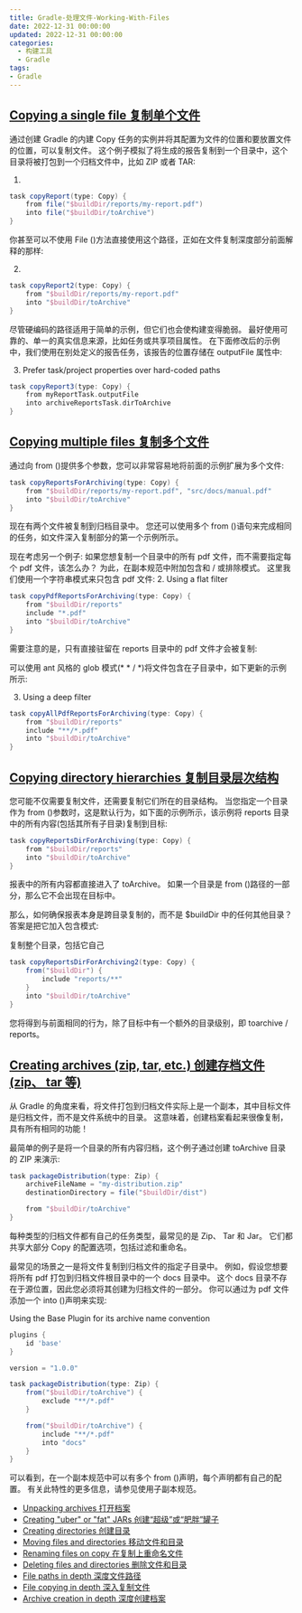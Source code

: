 ```yaml
---
title: Gradle-处理文件-Working-With-Files
date: 2022-12-31 00:00:00
updated: 2022-12-31 00:00:00
categories:
  - 构建工具
  - Gradle
tags:
- Gradle
---
```


## [Copying a single file 复制单个文件](https://docs.gradle.org/6.3/userguide/working_with_files.html#sec:copying_single_file_example)

通过创建 Gradle 的内建 Copy 任务的实例并将其配置为文件的位置和要放置文件的位置，可以复制文件。 这个例子模拟了将生成的报告复制到一个目录中，这个目录将被打包到一个归档文件中，比如 ZIP 或者 TAR:

1.

```groovy
task copyReport(type: Copy) {
    from file("$buildDir/reports/my-report.pdf")
    into file("$buildDir/toArchive")
}
```

你甚至可以不使用 File ()方法直接使用这个路径，正如在文件复制深度部分前面解释的那样:

2.

```groovy
task copyReport2(type: Copy) {
    from "$buildDir/reports/my-report.pdf"
    into "$buildDir/toArchive"
}
```

尽管硬编码的路径适用于简单的示例，但它们也会使构建变得脆弱。 最好使用可靠的、单一的真实信息来源，比如任务或共享项目属性。 在下面修改后的示例中，我们使用在别处定义的报告任务，该报告的位置存储在 outputFile 属性中:

3. Prefer task/project properties over hard-coded paths

```groovy
task copyReport3(type: Copy) {
    from myReportTask.outputFile
    into archiveReportsTask.dirToArchive
}
```

## [Copying multiple files 复制多个文件](https://docs.gradle.org/6.3/userguide/working_with_files.html#sec:copying_multiple_files_example)

通过向 from ()提供多个参数，您可以非常容易地将前面的示例扩展为多个文件:

```groovy
task copyReportsForArchiving(type: Copy) {
    from "$buildDir/reports/my-report.pdf", "src/docs/manual.pdf"
    into "$buildDir/toArchive"
}
```

现在有两个文件被复制到归档目录中。 您还可以使用多个 from ()语句来完成相同的任务，如文件深入复制部分的第一个示例所示。

现在考虑另一个例子: 如果您想复制一个目录中的所有 pdf 文件，而不需要指定每个 pdf 文件，该怎么办？ 为此，在副本规范中附加包含和 / 或排除模式。 这里我们使用一个字符串模式来只包含 pdf 文件:
2. Using a flat filter

```groovy
task copyPdfReportsForArchiving(type: Copy) {
    from "$buildDir/reports"
    include "*.pdf"
    into "$buildDir/toArchive"
}
```

需要注意的是，只有直接驻留在 reports 目录中的 pdf 文件才会被复制:

可以使用 ant 风格的 glob 模式(* * / *)将文件包含在子目录中，如下更新的示例所示:

3. Using a deep filter

```groovy
task copyAllPdfReportsForArchiving(type: Copy) {
    from "$buildDir/reports"
    include "**/*.pdf"
    into "$buildDir/toArchive"
}
```

## [Copying directory hierarchies 复制目录层次结构](https://docs.gradle.org/6.3/userguide/working_with_files.html#sec:copying_directories_example)

您可能不仅需要复制文件，还需要复制它们所在的目录结构。 当您指定一个目录作为 from ()参数时，这是默认行为，如下面的示例所示，该示例将 reports 目录中的所有内容(包括其所有子目录)复制到目标:

```groovy
task copyReportsDirForArchiving(type: Copy) {
    from "$buildDir/reports"
    into "$buildDir/toArchive"
}
```

报表中的所有内容都直接进入了 toArchive。 如果一个目录是 from ()路径的一部分，那么它不会出现在目标中。

那么，如何确保报表本身是跨目录复制的，而不是 $buildDir 中的任何其他目录？ 答案是把它加入包含模式:

复制整个目录，包括它自己

```groovy
task copyReportsDirForArchiving2(type: Copy) {
    from("$buildDir") {
        include "reports/**"
    }
    into "$buildDir/toArchive"
}
```

您将得到与前面相同的行为，除了目标中有一个额外的目录级别，即 toarchive / reports。

## [Creating archives (zip, tar, etc.) 创建存档文件(zip、 tar 等)](https://docs.gradle.org/6.3/userguide/working_with_files.html#sec:creating_archives_example)

从 Gradle 的角度来看，将文件打包到归档文件实际上是一个副本，其中目标文件是归档文件，而不是文件系统中的目录。 这意味着，创建档案看起来很像复制，具有所有相同的功能！

最简单的例子是将一个目录的所有内容归档，这个例子通过创建 toArchive 目录的 ZIP 来演示:

```groovy
task packageDistribution(type: Zip) {
    archiveFileName = "my-distribution.zip"
    destinationDirectory = file("$buildDir/dist")

    from "$buildDir/toArchive"
}
```

每种类型的归档文件都有自己的任务类型，最常见的是 Zip、 Tar 和 Jar。 它们都共享大部分 Copy 的配置选项，包括过滤和重命名。

最常见的场景之一是将文件复制到归档文件的指定子目录中。 例如，假设您想要将所有 pdf 打包到归档文件根目录中的一个 docs 目录中。 这个 docs 目录不存在于源位置，因此您必须将其创建为归档文件的一部分。 你可以通过为 pdf 文件添加一个 into ()声明来实现:

Using the Base Plugin for its archive name convention

```groovy
plugins {
    id 'base'
}

version = "1.0.0"

task packageDistribution(type: Zip) {
    from("$buildDir/toArchive") {
        exclude "**/*.pdf"
    }

    from("$buildDir/toArchive") {
        include "**/*.pdf"
        into "docs"
    }
}
```

可以看到，在一个副本规范中可以有多个 from ()声明，每个声明都有自己的配置。 有关此特性的更多信息，请参见使用子副本规范。

* [Unpacking archives 打开档案](https://docs.gradle.org/6.3/userguide/working_with_files.html#sec:unpacking_archives_example)
* [Creating "uber" or "fat" JARs 创建“超级”或“肥胖”罐子](https://docs.gradle.org/6.3/userguide/working_with_files.html#sec:creating_uber_jar_example)
* [Creating directories 创建目录](https://docs.gradle.org/6.3/userguide/working_with_files.html#sec:creating_directories_example)
* [Moving files and directories 移动文件和目录](https://docs.gradle.org/6.3/userguide/working_with_files.html#sec:moving_files_example)
* [Renaming files on copy 在复制上重命名文件](https://docs.gradle.org/6.3/userguide/working_with_files.html#sec:renaming_files_example)
* [Deleting files and directories 删除文件和目录](https://docs.gradle.org/6.3/userguide/working_with_files.html#sec:deleting_files_example)
* [File paths in depth 深度文件路径](https://docs.gradle.org/6.3/userguide/working_with_files.html#sec:locating_files)
* [File copying in depth 深入复制文件](https://docs.gradle.org/6.3/userguide/working_with_files.html#sec:copying_files)
* [Archive creation in depth 深度创建档案](https://docs.gradle.org/6.3/userguide/working_with_files.html#sec:archives)
